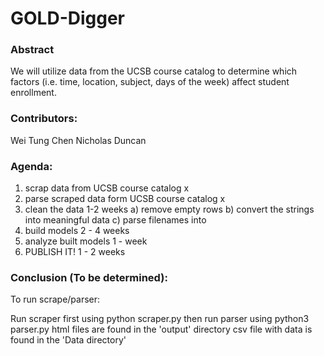 # GOLD-Digger
### Abstract
We will utilize data from the UCSB course catalog to determine which factors (i.e. time, location, subject, days of the week) affect student enrollment.

### Contributors:
Wei Tung Chen
Nicholas Duncan

### Agenda:
1) scrap data from UCSB course catalog x
2) parse scraped data form UCSB course catalog x
3) clean the data 1-2 weeks
  a) remove empty rows
  b) convert the strings into meaningful data
  c) parse filenames into 
4) build models 2 - 4 weeks
5) analyze built models 1 - week
6) PUBLISH IT! 1 - 2 weeks

### Conclusion (To be determined):

To run scrape/parser:

Run scraper first using python scraper.py then run parser using python3 parser.py
html files are found in the 'output' directory
csv file with data is found in the 'Data directory'
